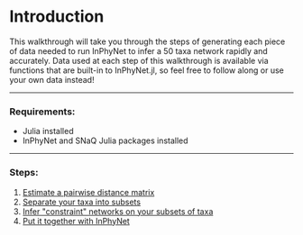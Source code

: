 
# Introduction

This walkthrough will take you through the steps of generating each piece of data needed to run InPhyNet to infer a 50 taxa network rapidly and accurately. Data used at each step of this walkthrough is available via functions that are built-in to InPhyNet.jl, so feel free to follow along or use your own data instead!

---

### Requirements:
- Julia installed
- InPhyNet and SNaQ Julia packages installed

---

### Steps:
1. [Estimate a pairwise distance matrix](d-matrix.md)
2. [Separate your taxa into subsets](subsets.md)
3. [Infer "constraint" networks on your subsets of taxa](constraints.md)
4. [Put it together with InPhyNet](full_net.md)

